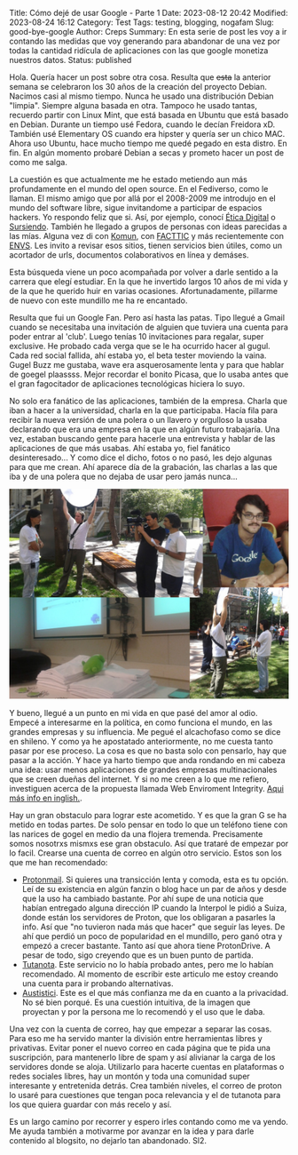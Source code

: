 Title: Cómo dejé de usar Google - Parte 1
Date: 2023-08-12 20:42
Modified: 2023-08-24 16:12
Category: Test
Tags: testing, blogging, nogafam
Slug: good-bye-google
Author: Creps
Summary: En esta serie de post les voy a ir contando las medidas que voy generando para abandonar de una vez por todas la cantidad ridícula de aplicaciones con las que google monetiza nuestros datos.
Status: published

Hola. Quería hacer un post sobre otra cosa. Resulta que ~~esta~~ la anterior semana se celebraron los 30 años de la creación del proyecto  Debian. Nacimos casi al mismo tiempo. Nunca he usado una distribución Debian "limpia". Siempre alguna basada en otra. Tampoco he usado tantas, recuerdo partir con Linux Mint, que está basada en Ubuntu que está basado en Debian. Durante un tiempo usé Fedora, cuando le decían Freidora xD. También usé Elementary OS cuando era hipster y quería ser un chico MAC. Ahora uso Ubuntu, hace mucho tiempo me quedé pegado en esta distro. En fin. En algún momento probaré Debian a secas y prometo hacer un post de como me salga.

La cuestión es que actualmente me he estado metiendo aun más profundamente en el mundo del open source. En el Fediverso, como le llaman. El mismo amigo que por allá por el 2008-2009 me introdujo en el mundo del software libre, sigue invitandome a participar de espacios hackers. Yo respondo feliz que si. Así, por ejemplo, conocí [Ética Digital](https://eticadigital.cl) o [Sursiendo](https://sursiendo.org/). También he llegado a grupos de personas con ideas parecidas a las mías. Alguna vez di con [Komun](https://komun.org/), con [FACTTIC](https://facttic.org.ar/) y más recientemente con [ENVS](https://envs.net). Les invito a revisar esos sitios, tienen servicios bien útiles, como un acortador de urls, documentos colaborativos en línea y demáses.

Esta búsqueda viene un poco acompañada por volver a darle sentido a la carrera que elegí estudiar. En la que he invertido largos 10 años de mi vida  y de la que he querido huir en varias ocasiones. Afortunadamente, pillarme de nuevo con este mundillo me ha re encantado. 

Resulta que fui un Google Fan. Pero así hasta las patas. Tipo llegué a Gmail cuando se necesitaba una invitación de alguien que tuviera una cuenta para poder entrar al 'club'. Luego tenías 10 invitaciones para regalar, super exclusive. He probado cada verga que se le ha ocurrido hacer al gugul. Cada red social fallida, ahí estaba yo, el beta tester moviendo la vaina. Gugel Buzz me gustaba, wave era asquerosamente lenta y para que hablar de goegel plaassss. Mejor recordar el bonito Picasa, que lo usaba antes que el gran fagocitador de aplicaciones tecnológicas hiciera lo suyo.

No solo era fanático de las aplicaciones, también de la empresa. Charla que iban a hacer a la universidad, charla en la que participaba. Hacía fila para recibir la nueva versión de una polera o un llavero y orgulloso la usaba declarando que era una empresa en la que en algún futuro trabajaría. Una vez, estaban buscando gente para hacerle una entrevista y hablar de las aplicaciones de que más usabas. Ahí estaba yo, fiel fanático desinteresado... Y como dice el dicho, fotos o no pasó, les dejo algunas para que me crean. Ahí aparece día de la grabación, las charlas a las que iba y de una polera que no dejaba de usar pero jamás nunca...

![Yo siendo fanático del goegel](./images/gugelnuncamas.jpg)

Y bueno, llegué a un punto en mi vida en que pasé del amor al odio. Empecé a interesarme en la política, en como funciona el mundo, en las grandes empresas y su influencia. Me pegué el alcachofaso como se dice en shileno. Y como ya he apostatado anteriormente, no me cuesta tanto pasar por ese proceso. La cosa es que no basta solo con pensarlo, hay que pasar a la acción. Y hace ya harto tiempo que anda rondando en mi cabeza una idea: usar menos aplicaciones de grandes empresas multinacionales que se creen dueñas del internet. Y si no me creen a lo que me refiero, investiguen acerca de la propuesta llamada Web Enviroment Integrity. [Aqui más info en inglish.](https://www.defectivebydesign.org/blog/web_environment_integrity_is_an_all_out_attack_on_free_internet).

Hay un gran obstaculo para lograr este acometido. Y es que la gran G se ha metido en todas partes. De solo pensar en todo lo que un teléfono tiene con las narices de gogel en medio da una flojera tremenda. Precisamente somos nosotrxs mismxs ese gran obstaculo. Así que trataré de empezar por lo facil. Crearse una cuenta de correo en algún otro servicio. Estos son los que me han recomendado:

* [Protonmail](https://proton.me/mail). Si quieres una transicción lenta y comoda, esta es tu opción. Leí de su existencia en algún fanzin o blog hace un par de años y desde que la uso ha cambiado bastante. Por ahí supe de una noticia que habían entregado alguna dirección IP cuando la Interpol le pidió a Suiza, donde están los servidores de Proton, que los obligaran a pasarles la info. Así que "no tuvieron nada más que hacer" que seguir las leyes. De ahí que perdió un poco de popularidad en el mundillo, pero ganó otra y empezó a crecer bastante. Tanto así que ahora tiene ProtonDrive. A pesar de todo, sigo creyendo que es un buen punto de partida.
* [Tutanota](https://tutanota.com/es/). Este servicio no lo había probado antes, pero me lo habían recomendado. Al momento de escribir este articulo me estoy creando una cuenta para ir probando alternativas.
* [Austistici](https://www.autistici.org/). Este es el que más confianza me da en cuanto a la privacidad. No sé bien porqué. Es una cuestión intuitiva, de la imagen que proyectan y por la persona me lo recomendó y el uso que le daba. 

Una vez con la cuenta de correo, hay que empezar a separar las cosas. Para eso me ha servido manter la división entre herramientas libres y privativas. Evitar poner el nuevo correo en cada página que te pida una suscripción, para mantenerlo libre de spam y así alivianar la carga de los servidores donde se aloja. Utilizarlo para hacerte cuentas en plataformas o redes sociales libres, hay un montón y toda una comunidad super interesante y entretenida detrás. Crea también niveles, el correo de proton lo usaré para cuestiones que tengan poca relevancia y el de tutanota para los que quiera guardar con más recelo y así. 

Es un largo camino por recorrer y espero irles contando como me va yendo. Me ayuda también a motivarme por avanzar en la idea y para darle contenido al blogsito, no dejarlo tan abandonado. Sl2.